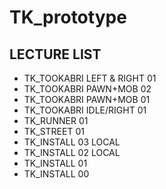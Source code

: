 # TK_prototype

## LECTURE LIST
* TK_TOOKABRI LEFT & RIGHT 01
* TK_TOOKABRI PAWN+MOB 02
* TK_TOOKABRI PAWN+MOB 01
* TK_TOOKABRI IDLE/RIGHT 01
* TK_RUNNER 01
* TK_STREET 01
* TK_INSTALL 03 LOCAL
* TK_INSTALL 02 LOCAL
* TK_INSTALL 01
* TK_INSTALL 00
